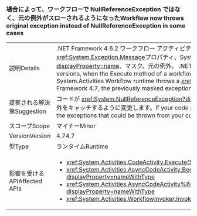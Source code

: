 ### <a name="workflow-now-throws-original-exception-instead-of-nullreferenceexception-in-some-cases"></a><span data-ttu-id="d4b7e-101">場合によって、ワークフローで NullReferenceException ではなく、元の例外がスローされるようになった</span><span class="sxs-lookup"><span data-stu-id="d4b7e-101">Workflow now throws original exception instead of NullReferenceException in some cases</span></span>

|   |   |
|---|---|
|<span data-ttu-id="d4b7e-102">説明</span><span class="sxs-lookup"><span data-stu-id="d4b7e-102">Details</span></span>|<span data-ttu-id="d4b7e-103">.NET Framework 4.6.2 ワークフロー アクティビティの Execute メソッドを使用して例外をスローした場合、以前のバージョンで、<code>null</code>値を<xref:System.Exception.Message>プロパティ、System.Activities ワークフロー ランタイムは、スロー、 <xref:System.NullReferenceException?displayProperty=name>、マスク、元の例外。 .NET Framework 4.7 以前マスクは、例外がスローされます。</span><span class="sxs-lookup"><span data-stu-id="d4b7e-103">In the .NET Framework 4.6.2 and earlier versions, when the Execute method of a workflow activity throws an exception with a <code>null</code> value for the <xref:System.Exception.Message> property, the System.Activities Workflow runtime throws a <xref:System.NullReferenceException?displayProperty=name>, masking the original exception.In the .NET Framework 4.7, the previously masked exception is thrown.</span></span>|
|<span data-ttu-id="d4b7e-104">提案される解決策</span><span class="sxs-lookup"><span data-stu-id="d4b7e-104">Suggestion</span></span>|<span data-ttu-id="d4b7e-105">コードが <xref:System.NullReferenceException?displayProperty=name> の処理に依存する場合は、カスタム アクティビティからスローされる可能性のある例外をキャッチするように変更します。</span><span class="sxs-lookup"><span data-stu-id="d4b7e-105">If your code relies on handling the <xref:System.NullReferenceException?displayProperty=name>, change it to catch the exceptions that could be thrown from your custom activities.</span></span>|
|<span data-ttu-id="d4b7e-106">スコープ</span><span class="sxs-lookup"><span data-stu-id="d4b7e-106">Scope</span></span>|<span data-ttu-id="d4b7e-107">マイナー</span><span class="sxs-lookup"><span data-stu-id="d4b7e-107">Minor</span></span>|
|<span data-ttu-id="d4b7e-108">Version</span><span class="sxs-lookup"><span data-stu-id="d4b7e-108">Version</span></span>|<span data-ttu-id="d4b7e-109">4.7</span><span class="sxs-lookup"><span data-stu-id="d4b7e-109">4.7</span></span>|
|<span data-ttu-id="d4b7e-110">型</span><span class="sxs-lookup"><span data-stu-id="d4b7e-110">Type</span></span>|<span data-ttu-id="d4b7e-111">ランタイム</span><span class="sxs-lookup"><span data-stu-id="d4b7e-111">Runtime</span></span>|
|<span data-ttu-id="d4b7e-112">影響を受ける API</span><span class="sxs-lookup"><span data-stu-id="d4b7e-112">Affected APIs</span></span>|<ul><li><xref:System.Activities.CodeActivity.Execute(System.Activities.CodeActivityContext)?displayProperty=nameWithType></li><li><xref:System.Activities.AsyncCodeActivity.BeginExecute(System.Activities.AsyncCodeActivityContext,System.AsyncCallback,System.Object)?displayProperty=nameWithType></li><li><xref:System.Activities.AsyncCodeActivity%601.BeginExecute(System.Activities.AsyncCodeActivityContext,System.AsyncCallback,System.Object)?displayProperty=nameWithType></li><li><xref:System.Activities.WorkflowInvoker.Invoke?displayProperty=nameWithType></li></ul>|

